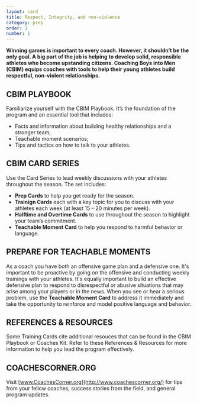 ```yaml
---
layout: card
title: Respect, Integrity, and non-violence
category: prep
order: 1
number: 1
---
```

<strong>
Winning games is important to every coach. However, it shouldn’t be the only goal. A big part of the job is helping to develop solid, responsible athletes who become upstanding citizens. Coaching Boys into Men (CBIM) equips coaches with tools to help their young athletes build respectful, non-violent relationships.
</strong>

CBIM PLAYBOOK
-------------
Familiarize yourself with the CBIM Playbook. It’s the foundation of the program and an essential tool that includes:

- Facts and information about building healthy relationships and a stronger team;
- Teachable moment scenarios;
- Tips and tactics on how to talk to
your athletes.

CBIM CARD SERIES
----------------
Use the Card Series to lead weekly discussions with your athletes throughout the season. The set includes:

- **Prep Cards** to help you get ready for the season.
- **Trainign Cards** each with a key topic for you to discuss with your athletes each week (at least 15 – 20 minutes per week).
- **Halftime and Overtime Cards** to use throughout the season to highlight your team’s commitment.
- **Teachable Moment Card** to help you respond to harmful behavior or language.

PREPARE FOR TEACHABLE MOMENTS
-----------------------------
As a coach you have both an offensive game plan and a defensive one. It's important to be proactive by going on the offensive and conducting weekly trainings with your athletes. It's equally important to build an effective defensive plan to respond to disrespectful or abusive situations that may arise among your players or in the news. When you see or hear a serious problem, use the **Teachable Moment Card** to address it immediately and take the opportunity to reinforce and model positive language and behavior.

REFERENCES & RESOURCES
----------------------
Some Training Cards cite additional resouces that can be found in the CBIM Playbook or Coaches Kit. Refer to these References & Resources for more information to help you lead the program effectively.

COACHESCORNER.ORG
-----------------
Visit  [www.CoachesCorner.org](http://www.coachescorner.org/) for tips from your fellow coaches, success stories from the field, and general program updates.
